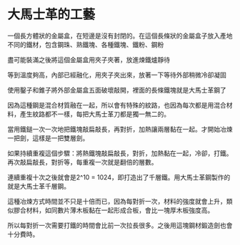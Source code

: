 # 大馬士革的工藝

一個長方體狀的金屬盒，在短邊是沒有封閉的。在這個長條狀的金屬盒子放入產地不同的鐵材，包含鋼珠、熟鐵塊、各種鐵塊、鐵粉、鋼粉  

盡可能裝滿之後將這個金屬盒用夾子夾著，放進煉鐵爐靜待  

等到溫度夠高，內部已經融化，用夾子夾出來，放著一下等待外部稍微冷卻凝固  

使用鑿子和錐子將外部金屬盒五面破壞敲開，裡面的長條鐵塊就是大馬士革鋼了  

因為這種鋼是混合材質融在一起，所以會有特殊的紋路，也因為每次都是用混合材料，產生紋路都不一樣，每把大馬士革刀都是獨一無二的。  

當用鐵鎚一次一次地把鐵塊敲扁敲長，再對折，加熱讓兩層黏在一起。才開始冶煉一把劍，這樣是一把雙層劍。  

如果持續重複這個步驟：將熱鐵塊敲扁敲長，對折，加熱黏在一起，冷卻，打鐵。再次敲扁敲長，對折等，每重複一次就是翻倍的層數。  

連續重複十次之後就會是2^10 = 1024，即打造出了千層鐵。用大馬士革鋼製作的就是大馬士革千層鋼。  

這種冶煉方式時間並不只是十倍而已，因為每對折一次，材料的強度就會上升，類似膠合材料，如同數片薄木板黏在一起形成合板，會比一塊厚木板強度高。  

所以每對折一次需要打鐵的時間會比前一次拉長很多。之後用這塊鋼材鍛造劍也會十分費時。  
